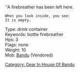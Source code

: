 ''A firebreather has been left here.

`When you look inside, you see:`  
`It is empty.`

Type: drink container  
Keywords: bottle firebreather  
Hps: 3  
Flags: none  
Weight: 10  
Mob: [Bandu](Bandu "wikilink") (Vendored)  

[Category: Gear In House Of
Bandu](Category:_Gear_In_House_Of_Bandu "wikilink")
